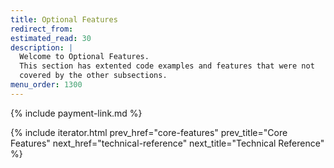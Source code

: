 ```yaml
---
title: Optional Features
redirect_from:
estimated_read: 30
description: |
  Welcome to Optional Features.
  This section has extented code examples and features that were not
  covered by the other subsections.
menu_order: 1300
---
```


{% include payment-link.md %}

{% include iterator.html prev_href="core-features" prev_title="Core Features"
next_href="technical-reference" next_title="Technical Reference" %}
